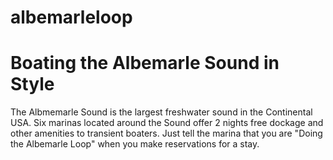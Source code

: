 # albemarleloop
# Boating the Albemarle Sound in Style
The Albmemarle Sound is the largest freshwater sound in the Continental USA.  Six marinas located around the Sound offer 2 nights free dockage and other amenities to transient boaters.  Just tell the marina that you are "Doing the Albemarle Loop" when you make reservations for a stay.  
